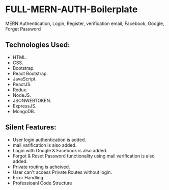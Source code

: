 # FULL-MERN-AUTH-Boilerplate

MERN Authentication, Login, Register, verification email, Facebook, Google, Forget Password

## Technologies Used:

-   HTML.
-   CSS.
-   Bootstrap.
-   React Bootstrap.
-   JavaScript.
-   ReactJS.
-   Redux.
-   NodeJS.
-   JSONWEBTOKEN.
-   ExpressJS.
-   MongoDB.

## Silent Features:

-   User login authentication is added.
-   mail varification is also added.
-   Login with Google & Facebook is also added.
-   Forgot & Reset Password functionality using mail varification is also added.
-   Private routing is acheived.
-   User can't access Private Routes without login.
-   Error Handling.
-   Professioanl Code Structure
